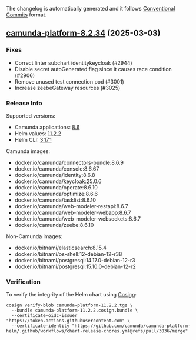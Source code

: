 The changelog is automatically generated and it follows [Conventional Commits](https://www.conventionalcommits.org/en/v1.0.0/) format.

## [camunda-platform-8.2.34](https://github.com/camunda/camunda-platform-helm/releases/tag/camunda-platform-8.2.34) (2025-03-03)

### Fixes

- Correct linter subchart identitykeycloak (#2944)
- Disable secret autoGenerated flag since it causes race condition (#2906)
- Remove unused test connection pod (#3001)
- Increase zeebeGateway resources (#3025)

<!-- generated by git-cliff -->
### Release Info

Supported versions:

- Camunda applications: [8.6](https://github.com/camunda/camunda-platform/releases?q=tag%3A8.6&expanded=true)
- Helm values: [11.2.2](https://artifacthub.io/packages/helm/camunda/camunda-platform/11.2.2#parameters)
- Helm CLI: [3.17.1](https://github.com/helm/helm/releases/tag/v3.17.1)

Camunda images:

- docker.io/camunda/connectors-bundle:8.6.9
- docker.io/camunda/console:8.6.67
- docker.io/camunda/identity:8.6.8
- docker.io/camunda/keycloak:25.0.6
- docker.io/camunda/operate:8.6.10
- docker.io/camunda/optimize:8.6.6
- docker.io/camunda/tasklist:8.6.10
- docker.io/camunda/web-modeler-restapi:8.6.7
- docker.io/camunda/web-modeler-webapp:8.6.7
- docker.io/camunda/web-modeler-websockets:8.6.7
- docker.io/camunda/zeebe:8.6.10

Non-Camunda images:

- docker.io/bitnami/elasticsearch:8.15.4
- docker.io/bitnami/os-shell:12-debian-12-r38
- docker.io/bitnami/postgresql:14.17.0-debian-12-r3
- docker.io/bitnami/postgresql:15.10.0-debian-12-r2

### Verification

To verify the integrity of the Helm chart using [Cosign](https://docs.sigstore.dev/signing/quickstart/):

```shell
cosign verify-blob camunda-platform-11.2.2.tgz \
  --bundle camunda-platform-11.2.2.cosign.bundle \
  --certificate-oidc-issuer "https://token.actions.githubusercontent.com" \
  --certificate-identity "https://github.com/camunda/camunda-platform-helm/.github/workflows/chart-release-chores.yml@refs/pull/3036/merge"
```

